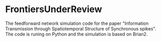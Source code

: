 # FrontiersUnderReview
The feedforward network simulation code for the paper "Information Transmission through Spatiotemporal Structure of Synchronous spikes". 
The code is runing on Python and the simulation is based on Brian2. 
